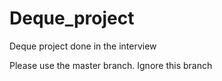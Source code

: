 # Deque_project
Deque project done in the interview

Please use the master branch.
Ignore this branch
